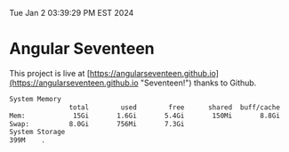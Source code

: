 Tue Jan  2 03:39:29 PM EST 2024

# Angular Seventeen


This project is live at [https://angularseventeen.github.io](https://angularseventeen.github.io "Seventeen!") thanks to Github.

```bash
System Memory
               total        used        free      shared  buff/cache   available
Mem:            15Gi       1.6Gi       5.4Gi       150Mi       8.8Gi        13Gi
Swap:          8.0Gi       756Mi       7.3Gi
System Storage
399M	.
```
